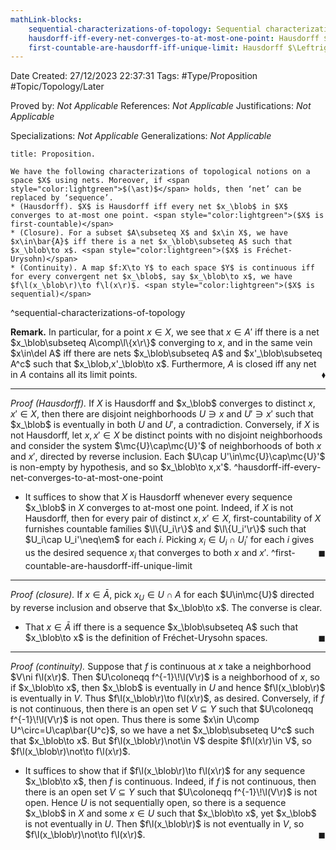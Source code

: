 ```yaml
---
mathLink-blocks:
    sequential-characterizations-of-topology: Sequential characterizations of topology
    hausdorff-iff-every-net-converges-to-at-most-one-point: Hausdorff $\Leftrightarrow$ limits are unique
    first-countable-are-hausdorff-iff-unique-limit: Hausdorff $\Leftrightarrow$ sequential limits are unique ($1^\textrm{st}$-countable)
---
```


<div class="topSpace"></div>

Date Created: 27/12/2023 22:37:31
Tags: #Type/Proposition #Topic/Topology/Later

Proved by: <i>Not Applicable</i>
References: <i>Not Applicable</i>
Justifications: <i>Not Applicable</i>

Specializations: <i>Not Applicable</i>
Generalizations: <i>Not Applicable</i>

``` ad-Proposition
title: Proposition.

We have the following characterizations of topological notions on a space $X$ using nets. Moreover, if <span style="color:lightgreen">$(\ast)$</span> holds, then ‘net’ can be replaced by ‘sequence’.
* (Hausdorff). $X$ is Hausdorff iff every net $x_\blob$ in $X$ converges to at-most one point. <span style="color:lightgreen">($X$ is first-countable)</span>
* (Closure). For a subset $A\subseteq X$ and $x\in X$, we have $x\in\bar{A}$ iff there is a net $x_\blob\subseteq A$ such that $x_\blob\to x$. <span style="color:lightgreen">($X$ is Fréchet-Urysohn)</span>
* (Continuity). A map $f:X\to Y$ to each space $Y$ is continuous iff for every convergent net $x_\blob$, say $x_\blob\to x$, we have $f\l(x_\blob\r)\to f\l(x\r)$. <span style="color:lightgreen">($X$ is sequential)</span>

```
^sequential-characterizations-of-topology

<b>Remark.</b> In particular, for a point $x\in X$, we see that $x\in A'$ iff there is a net $x_\blob\subseteq A\comp\l\{x\r\}$ converging to $x$, and in the same vein $x\in\del A$ iff there are nets $x_\blob\subseteq A$ and $x'_\blob\subseteq A^c$ such that $x_\blob,x'_\blob\to x$. Furthermore, $A$ is closed iff any net in $A$ contains all its limit points.<span style="float:right;">$\blacklozenge$</span>

---

<i>Proof (Hausdorff).</i> If $X$ is Hausdorff and $x_\blob$ converges to distinct $x,x'\in X$, then there are disjoint neighborhoods $U\ni x$ and $U'\ni x'$ such that $x_\blob$ is eventually in both $U$ and $U'$, a contradiction. Conversely, if $X$ is not Hausdorff, let $x,x'\in X$ be distinct points with no disjoint neighborhoods and consider the system $\mc{U}\cap\mc{U}'$ of neighborhoods of both $x$ and $x'$, directed by reverse inclusion. Each $U\cap U'\in\mc{U}\cap\mc{U}'$ is non-empty by hypothesis, and so $x_\blob\to x,x'$. ^hausdorff-iff-every-net-converges-to-at-most-one-point
* It suffices to show that $X$ is Hausdorff whenever every sequence $x_\blob$ in $X$ converges to at-most one point. Indeed, if $X$ is not Hausdorff, then for every pair of distinct $x,x'\in X$, first-countability of $X$ furnishes countable families $\l\{U_i\r\}$ and $\l\{U_i'\r\}$ such that $U_i\cap U_i'\neq\em$ for each $i$. Picking $x_i\in U_i\cap U_i'$ for each $i$ gives us the desired sequence $x_i$ that converges to both $x$ and $x'$.<span style="float:right;">$\blacksquare$</span> ^first-countable-are-hausdorff-iff-unique-limit

---

<i>Proof (closure).</i> If $x\in\bar{A}$, pick $x_U\in U\cap A$ for each $U\in\mc{U}$ directed by reverse inclusion and observe that $x_\blob\to x$. The converse is clear.
* That $x\in\bar{A}$ iff there is a sequence $x_\blob\subseteq A$ such that $x_\blob\to x$ is the definition of Fréchet-Urysohn spaces.<span style="float:right;">$\blacksquare$</span>

---

<i>Proof (continuity).</i> Suppose that $f$ is continuous at $x$ take a neighborhood $V\ni f\l(x\r)$. Then $U\coloneqq f^{-1}\!\l(V\r)$ is a neighborhood of $x$, so if $x_\blob\to x$, then $x_\blob$ is eventually in $U$ and hence $f\l(x_\blob\r)$ is eventually in $V$. Thus $f\l(x_\blob\r)\to f\l(x\r)$, as desired. Conversely, if $f$ is not continuous, then there is an open set $V\subseteq Y$ such that $U\coloneqq f^{-1}\!\l(V\r)$ is not open. Thus there is some $x\in U\comp U^\circ=U\cap\bar{U^c}$, so we have a net $x_\blob\subseteq U^c$ such that $x_\blob\to x$. But $f\l(x_\blob\r)\not\in V$ despite $f\l(x\r)\in V$, so $f\l(x_\blob\r)\not\to f\l(x\r)$.
* It suffices to show that if $f\l(x_\blob\r)\to f\l(x\r)$ for any sequence $x_\blob\to x$, then $f$ is continuous. Indeed, if $f$ is not continuous, then there is an open set $V\subseteq Y$ such that $U\coloneqq f^{-1}\!\l(V\r)$ is not open. Hence $U$ is not sequentially open, so there is a sequence $x_\blob$ in $X$ and some $x\in U$ such that $x_\blob\to x$, yet $x_\blob$ is not eventually in $U$. Then $f\l(x_\blob\r)$ is not eventually in $V$, so $f\l(x_\blob\r)\not\to f\l(x\r)$.<span style="float:right;">$\blacksquare$</span>
